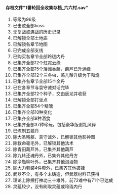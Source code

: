 <h4>存档文件"1番轮回全收集存档_六六村.sav"</h4>
<ol>
  <li>等级为96级</li>
  <li>已击败全部boss</li>
  <li>无复战或连战的历史记录</li>
  <li>已解锁全部土地庙</li>
  <li>已解锁各章节地图</li>
  <li>已完成全部支线</li>
  <li>已购买各章节全部玲珑内丹</li>
  <li>已集齐全部12个虹霓云绦</li>
  <li>已集齐全部15个落伽香藤，葫芦已升满级</li>
  <li>已集齐全部12个三冬虫，羔儿酿升级为干和烧</li>
  <li>已集齐各章节全部15个金丹</li>
  <li>已在各章节与袁守诚对话完毕</li>
  <li>已集齐全部12个种子，交由辰龙并收获</li>
  <li>已解锁全部打坐点</li>
  <li>已集齐全部54个精魄</li>
  <li>已集齐全部10种变化</li>
  <li>已集齐全部9种酒食</li>
  <li>已集齐全部37种珍玩，包括豪华版谢礼风铎</li>
  <li>已炼制五蕴丹</li>
  <li>除大圣残躯、袁守诚外，已解锁其他影神图</li>
  <li>除救命毫毛外，已解锁其他法术</li>
  <li>除青田葫芦外，已集齐其他葫芦</li>
  <li>除九转还魂丹外，已集齐其他丹方</li>
  <li>除净瓶柳叶外，已集齐其他泡酒物</li>
  <li>除大力套装4件套外，已集齐其他披挂</li>
  <li>武器不全，有多个未铸造，但武器材料已获得</li>
  <li>理论上除捶打神功三十难外，前72难中有71个已达成</li>
  <li>灵蕴较少，没有刷取灵蕴或玲珑内丹</li>
</ol>
